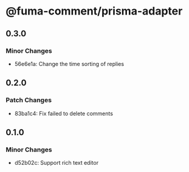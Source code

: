 # @fuma-comment/prisma-adapter

## 0.3.0

### Minor Changes

- 56e6e1a: Change the time sorting of replies

## 0.2.0

### Patch Changes

- 83ba1c4: Fix failed to delete comments

## 0.1.0

### Minor Changes

- d52b02c: Support rich text editor
